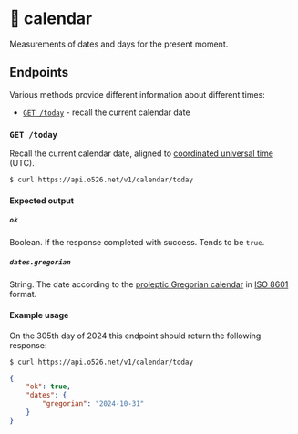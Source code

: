# 📆 calendar

Measurements of dates and days for the present moment.

## Endpoints

Various methods provide different information about different times:

- [`GET /today`](#get-today) - recall the current calendar date

### `GET /today`

Recall the current calendar date, aligned to [coordinated universal time][utc]
(UTC).

```sh
$ curl https://api.o526.net/v1/calendar/today
```

#### Expected output

##### `ok`

Boolean. If the response completed with success. Tends to be `true`.

##### `dates.gregorian`

String. The date according to the [proleptic Gregorian calendar][gregorian] in
[ISO 8601][8601] format.

#### Example usage

On the 305th day of 2024 this endpoint should return the following response:

```sh
$ curl https://api.o526.net/v1/calendar/today
```

```json
{
    "ok": true,
    "dates": {
        "gregorian": "2024-10-31"
    }
}
```

[8601]: https://en.wikipedia.org/wiki/ISO_8601
[gregorian]: https://en.wikipedia.org/wiki/Proleptic_Gregorian_calendar
[utc]: https://en.wikipedia.org/wiki/Coordinated_Universal_Time
